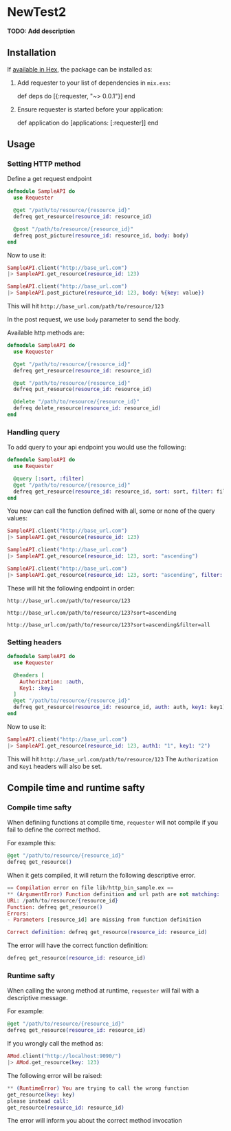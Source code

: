 # NewTest2

**TODO: Add description**

## Installation

If [available in Hex](https://hex.pm/docs/publish), the package can be installed as:

  1. Add requester to your list of dependencies in `mix.exs`:

        def deps do
          [{:requester, "~> 0.0.1"}]
        end

  2. Ensure requester is started before your application:

        def application do
          [applications: [:requester]]
        end

## Usage

### Setting HTTP method
Define a get request endpoint
```elixir
defmodule SampleAPI do
  use Requester

  @get "/path/to/resource/{resource_id}"
  defreq get_resource(resource_id: resource_id)

  @post "/path/to/resource/{resource_id}"
  defreq post_picture(resource_id: resource_id, body: body)
end
```

Now to use it:
```elixir
SampleAPI.client("http://base_url.com")
|> SampleAPI.get_resource(resource_id: 123)

SampleAPI.client("http://base_url.com")
|> SampleAPI.post_picture(resource_id: 123, body: %{key: value})
```

This will hit
`http://base_url.com/path/to/resource/123`

In the post request, we use `body` parameter to send the body.

Available http methods are:
```elixir
defmodule SampleAPI do
  use Requester

  @get "/path/to/resource/{resource_id}"
  defreq get_resource(resource_id: resource_id)

  @put "/path/to/resource/{resource_id}"
  defreq put_resource(resource_id: resource_id)

  @delete "/path/to/resource/{resource_id}"
  defreq delete_resource(resource_id: resource_id)
end
```

### Handling query
To add query to your api endpoint you would use the following:
```elixir
defmodule SampleAPI do
  use Requester

  @query [:sort, :filter]
  @get "/path/to/resource/{resource_id}"
  defreq get_resource(resource_id: resource_id, sort: sort, filter: filter)
end
```

You now can call the function defined with all, some or none of the query values:
```elixir
SampleAPI.client("http://base_url.com")
|> SampleAPI.get_resource(resource_id: 123)

SampleAPI.client("http://base_url.com")
|> SampleAPI.get_resource(resource_id: 123, sort: "ascending")

SampleAPI.client("http://base_url.com")
|> SampleAPI.get_resource(resource_id: 123, sort: "ascending", filter: "all")
```

These will hit the following endpoint in order:
```
http://base_url.com/path/to/resource/123

http://base_url.com/path/to/resource/123?sort=ascending

http://base_url.com/path/to/resource/123?sort=ascending&filter=all
```

### Setting headers

```elixir
defmodule SampleAPI do
  use Requester

  @headers [
    Authorization: :auth,
    Key1: :key1
  ]
  @get "/path/to/resource/{resource_id}"
  defreq get_resource(resource_id: resource_id, auth: auth, key1: key1)
end
```

Now to use it:
```elixir
SampleAPI.client("http://base_url.com")
|> SampleAPI.get_resource(resource_id: 123, auth1: "1", key1: "2")
```

This will hit
`http://base_url.com/path/to/resource/123`
The `Authorization` and `Key1` headers will also be set.

## Compile time and runtime safty
### Compile time safty
When definiing functions at compile time, `requester` will not compile if you fail to define the correct method.

For example this:
```elixir
@get "/path/to/resource/{resource_id}"
defreq get_resource()
```
When it gets compiled, it will return the following descriptive error.
```elixir
== Compilation error on file lib/http_bin_sample.ex ==
** (ArgumentError) Function definition and url path are not matching:
URL: /path/to/resource/{resource_id}
Function: defreq get_resource()
Errors:
- Parameters [resource_id] are missing from function definition

Correct definition: defreq get_resource(resource_id: resource_id)
```

The error will have the correct function definition:
```elixir
defreq get_resource(resource_id: resource_id)
```

### Runtime safty
When calling the wrong method at runtime, `requester` will fail with a descriptive message.

For example:
```elixir
@get "/path/to/resource/{resource_id}"
defreq get_resource(resource_id: resource_id)
```
If you wrongly call the method as:
```elixir
AMod.client("http://localhost:9090/")
|> AMod.get_resource(key: 123)
```

The following error will be raised:
```elixir
** (RuntimeError) You are trying to call the wrong function
get_resource(key: key)
please instead call:
get_resource(resource_id: resource_id)
```
The error will inform you about the correct method invocation
